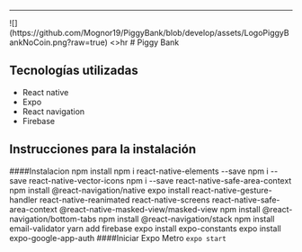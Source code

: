 <hr>
![](https://github.com/Mognor19/PiggyBank/blob/develop/assets/LogoPiggyBankNoCoin.png?raw=true)
<>hr
# Piggy Bank

## Tecnologías utilizadas

- React native
- Expo
- React navigation
- Firebase

## Instrucciones para la instalación
####Instalacion
    npm install
    npm i react-native-elements --save
    npm i --save react-native-vector-icons
    npm i --save react-native-safe-area-context
    npm install @react-navigation/native
    expo install react-native-gesture-handler react-native-reanimated react-native-screens react-native-safe-area-context @react-native-masked-view/masked-view
    npm install @react-navigation/bottom-tabs
    npm install @react-navigation/stack
    npm install email-validator
    yarn add firebase
    expo install expo-constants
    expo install expo-google-app-auth
####Iniciar Expo Metro
`expo start`

